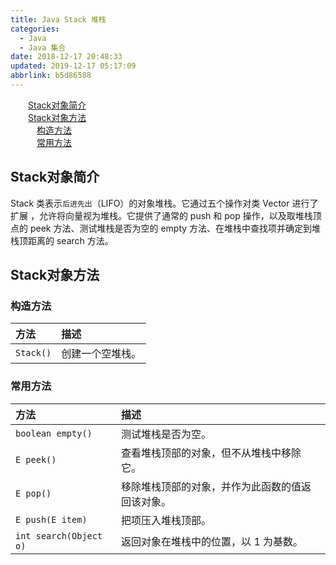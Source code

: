 ```yaml
---
title: Java Stack 堆栈
categories: 
  - Java
  - Java 集合
date: 2018-12-17 20:48:33
updated: 2019-12-17 05:17:09
abbrlink: b5d86588
---
```

<div id='my_toc'><a href="/blog/b5d86588/#Stack对象简介" class="header_2">Stack对象简介</a><br><a href="/blog/b5d86588/#Stack对象方法" class="header_2">Stack对象方法</a><br><a href="/blog/b5d86588/#构造方法" class="header_3">构造方法</a><br><a href="/blog/b5d86588/#常用方法" class="header_3">常用方法</a><br></div>
<style>.header_1{margin-left: 1em;}.header_2{margin-left: 2em;}.header_3{margin-left: 3em;}.header_4{margin-left: 4em;}.header_5{margin-left: 5em;}.header_6{margin-left: 6em;}</style>
<!--more-->
<script>if (navigator.platform.search('arm')==-1){document.getElementById('my_toc').style.display = 'none';}var e,p = document.getElementsByTagName('p');while (p.length>0) {e = p[0];e.parentElement.removeChild(e);}</script>

<!--end-->
## Stack对象简介 ##
Stack 类表示`后进先出`（LIFO）的对象堆栈。它通过五个操作对类 Vector 进行了扩展 ，允许将向量视为堆栈。它提供了通常的 push 和 pop 操作，以及取堆栈顶点的 peek 方法、测试堆栈是否为空的 empty 方法、在堆栈中查找项并确定到堆栈顶距离的 search 方法。 


## Stack对象方法 ##
### 构造方法 ###
|方法|描述|
|:-|:-|
|`Stack()`|创建一个空堆栈。|

### 常用方法 ###
|方法|描述|
|:-|:-|
|`boolean empty()`|测试堆栈是否为空。 |
|`E peek()`|查看堆栈顶部的对象，但不从堆栈中移除它。 |
|`E pop()`|移除堆栈顶部的对象，并作为此函数的值返回该对象。 |
|`E push(E item)`|把项压入堆栈顶部。 |
|`int search(Object o)`|返回对象在堆栈中的位置，以 1 为基数。 |
